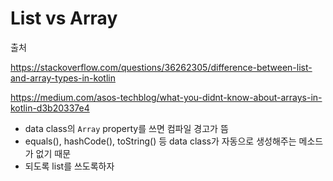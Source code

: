 # List vs Array

출처

https://stackoverflow.com/questions/36262305/difference-between-list-and-array-types-in-kotlin

https://medium.com/asos-techblog/what-you-didnt-know-about-arrays-in-kotlin-d3b20337e4

- data class의 `Array` property를 쓰면 컴파일 경고가 뜸
- equals(), hashCode(), toString() 등 data class가 자동으로 생성해주는 메소드가 없기 때문
- 되도록 list를 쓰도록하자